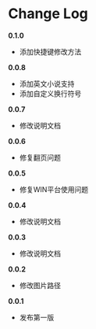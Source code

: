 # Change Log

**0.1.0**

- 添加快捷键修改方法

**0.0.8**

- 添加英文小说支持
- 添加自定义换行符号

**0.0.7**

- 修改说明文档

**0.0.6**

- 修复翻页问题

**0.0.5**

- 修复WIN平台使用问题

**0.0.4**

- 修改说明文档

**0.0.3**

- 修改说明文档

**0.0.2**

- 修改图片路径

**0.0.1**

- 发布第一版
